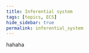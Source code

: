 ```yaml
---
title: Inferential system
tags: [topics, ECS] 
hide_sidebar: true
permalink: inferential_system
---
```


hahaha
